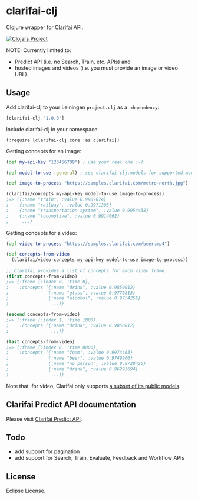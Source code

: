 # clarifai-clj

Clojure wrapper for [Clarifai](https://www.clarifai.com/) API.

[![Clojars Project](https://img.shields.io/clojars/v/clarifai-clj.svg)](https://clojars.org/clarifai-clj)

NOTE: Currently limited to: 

* Predict API (i.e. no Search, Train, etc. APIs) and
* hosted images and videos (i.e. you must provide an image or video URL).

## Usage

Add clarifai-clj to your Leiningen `project.clj` as a `:dependency`:

```clojure
[clarifai-clj "1.0.0"]
```

Include clarifai-clj in your namespace:

```
(:require [clarifai-clj.core :as clarifai])
```

Getting concepts for an image:

```clojure
(def my-api-key "123456789") ; use your real one :-)

(def model-to-use :general) ; see clarifai-clj.models for supported models list

(def image-to-process "https://samples.clarifai.com/metro-north.jpg")

(clarifai/concepts my-api-key model-to-use image-to-process)
;=> ({:name "train", :value 0.9987074} 
;    {:name "railway", :value 0.9971303} 
;    {:name "transportation system", :value 0.9954438} 
;    {:name "locomotive", :value 0.9914662} 
;     ...)
```

Getting concepts for a video:

```clojure
(def video-to-process "https://samples.clarifai.com/beer.mp4")

(def concepts-from-video 
  (clarifai/video-concepts my-api-key model-to-use image-to-process))
  
;; Clarifai provides a list of concepts for each video frame:
(first concepts-from-video)
;=> {:frame {:index 0, :time 0},
;    :concepts ({:name "drink", :value 0.9850012} 
;               {:name "glass", :value 0.9776815} 
;               {:name "alcohol", :value 0.9754255} 
;                ...)}

(second concepts-from-video)
;=> {:frame {:index 1, :time 1000},
;    :concepts ({:name "drink", :value 0.9850012} 
;                ...)}

(last concepts-from-video)
;=> {:frame {:index 8, :time 8000}, 
;    :concepts ({:name "foam", :value 0.9974463} 
;               {:name "beer", :value 0.9749906} 
;               {:name "no person", :value 0.9728426} 
;               {:name "drink", :value 0.96293694}
;                ...)}
```

Note that, for video, Clarifai only supports [a subset of its public models](https://www.clarifai.com/developer/guide/predict#videos).

## Clarifai Predict API documentation

Please visit [Clarifai Predict API](https://www.clarifai.com/developer/guide/predict).

## Todo

* add support for pagination
* add support for Search, Train, Evaluate, Feedback and Workflow APIs


## License
    
Eclipse License.
